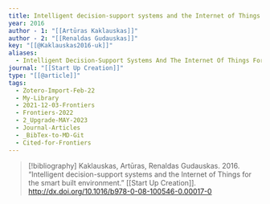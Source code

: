 ```yaml
---
title: Intelligent decision-support systems and the Internet of Things for the smart built environment
year: 2016
author - 1: "[[Artūras Kaklauskas]]"
author - 2: "[[Renaldas Gudauskas]]"
key: "[[@Kaklauskas2016-uk]]"
aliases:
  - Intelligent Decision-Support Systems And The Internet Of Things For The Smart Built Environment
journal: "[[Start Up Creation]]"
type: "[[@article]]"
tags:
  - Zotero-Import-Feb-22
  - My-Library
  - 2021-12-03-Frontiers
  - Frontiers-2022
  - 2_Upgrade-MAY-2023
  - Journal-Articles
  - _BibTex-to-MD-Git
  - Cited-for-Frontiers
---
```


> [!bibliography]
> Kaklauskas, Artūras, Renaldas Gudauskas. 2016. “Intelligent decision-support systems and the Internet of Things for the smart built environment.” [[Start Up Creation]]. http://dx.doi.org/10.1016/b978-0-08-100546-0.00017-0